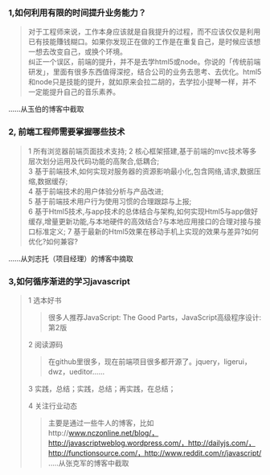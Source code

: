 ### 1,如何利用有限的时间提升业务能力？
> 对于工程师来说，工作本身应该就是自我提升的过程，而不应该仅仅是利用已有技能賺钱糊口。如果你发现正在做的工作是在重复自己，是时候应该想一想去改变自己，或换个环境。<br />
纠正一个误区，前端的提升，并不是去学html5或node。你说的「传统前端研发」，里面有很多东西值得深挖，结合公司的业务去思考、去优化。html5和node只是技能的提升，就如原来会拉二胡的，去学拉小提琴一样，并不一定能提升自己的音乐素养。
>
......从玉伯的博客中截取<br />

### 2, 前端工程师需要掌握哪些技术
>1 所有浏览器前端页面技术支持;
2 核心框架搭建,基于前端的mvc技术等多层次划分运用及代码功能的高聚合,低耦合;<br />
3 基于前端技术,如何实现对服务器的资源影响最小化,包含网络,请求,数据压缩,数据缓存;<br />
4 基于前端技术的用户体验分析与产品改进;<br />
5 基于前端技术用户行为使用习惯的合理跟踪与上报;<br />
6 基于Html5技术,与app技术的总体结合与架构,如何实现Html5与app做好缓存,增量更新功能,与本地硬件的高效结合?与本地应用接口的合理对接与接口标准定义;
7 基于最新的Html5效果在移动手机上实现的效果与差异?如何优化?如何兼容?<br />
>
......从刘志托（项目经理）的博客中摘取

### 3,如何循序渐进的学习javascript
>1 选本好书
>
>> 很多人推荐JavaScript: The Good Parts，JavaScript高级程序设计:第2版<br />
>
>2 阅读源码<br />
>> 在github里很多，现在前端项目很多都开源了。jquery，ligerui，dwz，ueditor......<br />
>
>3 实践，总结；实践，总结；再实践，在总结；
>
>4 关注行业动态<br />
>> 主要是通过一些牛人的博客，比如http://www.nczonline.net/blog/，http://javascriptweblog.wordpress.com/，http://dailyjs.com/，http://functionsource.com/，http://www.reddit.com/r/javascript/ <br />
.....从张克军的博客中截取<br />

